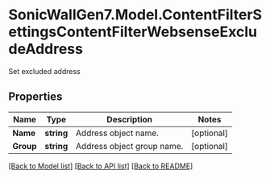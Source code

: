# SonicWallGen7.Model.ContentFilterSettingsContentFilterWebsenseExcludeAddress
Set excluded address

## Properties

Name | Type | Description | Notes
------------ | ------------- | ------------- | -------------
**Name** | **string** | Address object name. | [optional] 
**Group** | **string** | Address object group name. | [optional] 

[[Back to Model list]](../README.md#documentation-for-models) [[Back to API list]](../README.md#documentation-for-api-endpoints) [[Back to README]](../README.md)

